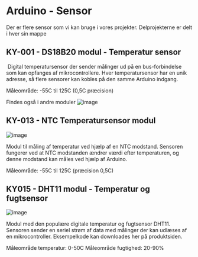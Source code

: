 # Arduino - Sensor

Der er flere sensor som vi kan bruge i vores projekter. Delprojekterne er delt i hver sin mappe

## KY-001 - DS18B20 modul - Temperatur sensor

<img style="max-width: 250px;" href="https://user-images.githubusercontent.com/44589560/159477810-7157471c-8078-49c3-9eb7-b610ace5e9e4.png" />
Digital temperatursensor der sender målinger ud på en bus-forbindelse som kan opfanges af mikrocontrollere. Hver temperatursensor har en unik adresse, så flere sensorer kan kobles på den samme Arduino indgang.

Måleområde: -55C til 125C (0,5C præcision)

Findes også i andre moduler
![image](https://user-images.githubusercontent.com/44589560/159478563-a4d94f75-5fce-440e-9012-1dd8427316e7.png)


## KY-013 - NTC Temperatursensor modul
![image](https://user-images.githubusercontent.com/44589560/159478471-6eaa5afd-fb33-40ac-b09e-c0386f5b2c71.png)

Modul til måling af temperatur ved hjælp af en NTC modstand. Sensoren fungerer ved at NTC modstanden ændrer værdi efter temperaturen, og denne modstand kan måles ved hjælp af Arduino.

Måleområde: -55C til 125C (præcision 0,5C)


## KY015 - DHT11 modul - Temperatur og fugtsensor
![image](https://user-images.githubusercontent.com/44589560/159478693-a7192797-6237-43ae-9066-d5c6f26141f4.png)

Modul med den populære digitale temperatur og fugtsensor DHT11. Sensoren sender en seriel strøm af data med målinger der kan udlæses af en mikrocontroller. Eksempelkode kan downloades her på produktsiden.

Måleområde temperatur: 0-50C
Måleområde fugtighed: 20-90%
